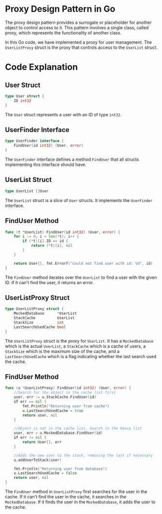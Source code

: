 # Proxy Design Pattern in Go
The proxy design pattern provides a surrogate or placeholder for another object to control access to it. This pattern involves a single class, called proxy, which represents the functionality of another class.

In this Go code, we have implemented a proxy for user management. The `UserListProxy` struct is the proxy that controls access to the `UserList` struct.

# Code Explanation

## User Struct 

```go
type User struct {
    ID int32
}
```

The `User` struct represents a user with an ID of type `int32`.

## UserFinder Interface

```go
type UserFinder interface {
    FindUser(id int32) (User, error)
}
```

The `UserFinder` interface defines a method `FindUser` that all structs implementing this interface should have.

## UserList Struct

```go
type UserList []User
```

The `UserList` struct is a slice of `User` structs. It implements the `UserFinder` interface.

## FindUser Method

```go
func (t *UserList) FindUser(id int32) (User, error) {
    for i := 0; i < len(*t); i++ {
        if (*t)[i].ID == id {
            return (*t)[i], nil
        }
    }

    return User{}, fmt.Errorf("Could not find user with id: %d", id)
}
```

The `FindUser` method iterates over the `UserList` to find a user with the given ID. If it can't find the user, it returns an error.

## UserListProxy Struct

```go
type UserListProxy struct {
    MockedDatabase      *UserList
    StackCache          UserList
    StackSize           int
    LastSearchUsedCache bool
}
```
The `UserListProxy` struct is the proxy for `UserList`. It has a `MockedDatabase` which is the actual `UserList`, a `StackCache` which is a cache of users, a `StackSize` which is the maximum size of the cache, and a `LastSearchUsedCache` which is a flag indicating whether the last search used the cache.

## FindUser Method

```go
func (u *UserListProxy) FindUser(id int32) (User, error) {
    //Search for the object in the cache list first
    user, err := u.StackCache.FindUser(id)
    if err == nil {
        fmt.Println("Returning user from cache")
        u.LastSearchUsedCache = true
        return user, nil
    }

    //Object is not in the cache list. Search in the heavy list
    user, err = u.MockedDatabase.FindUser(id)
    if err != nil {
        return User{}, err
    }

    //Adds the new user to the stack, removing the last if necessary
    u.addUserToStack(user)

    fmt.Println("Returning user from database")
    u.LastSearchUsedCache = false
    return user, nil
}
```

The `FindUser` method in `UserListProxy` first searches for the user in the cache. If it can't find the user in the cache, it searches in the `MockedDatabase`. If it finds the user in the `MockedDatabase`, it adds the user to the cache.
